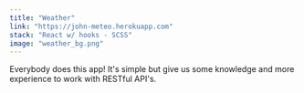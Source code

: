 ```yaml
---
title: "Weather"
link: "https://john-meteo.herokuapp.com"
stack: "React w/ hooks - SCSS"
image: "weather_bg.png"
---
```


Everybody does this app! It's simple but give us some knowledge and more experience to work with RESTful API's.
